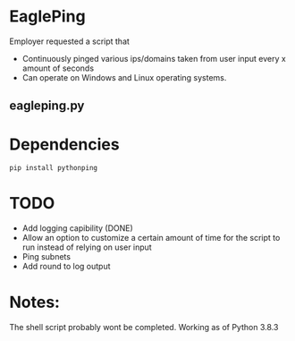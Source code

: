 # EaglePing

Employer requested a script that 
  - Continuously pinged various ips/domains taken from user input every x amount of seconds
  - Can operate on Windows and Linux operating systems.
  
  
## eagleping.py

# Dependencies


```
pip install pythonping
```



# TODO
- Add logging capibility (DONE)
- Allow an option to customize a certain amount of time for the script to run instead of relying on user input
- Ping subnets
- Add round to log output

# Notes:
The shell script probably wont be completed.
Working as of Python 3.8.3
